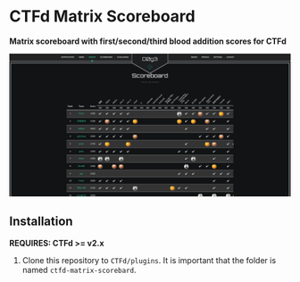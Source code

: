 # CTFd Matrix Scoreboard

**Matrix scoreboard with first/second/third blood addition scores for CTFd**

![matrix-scorebord](./screenshot.png)

## Installation

**REQUIRES: CTFd >= v2.x**

1. Clone this repository to `CTFd/plugins`. It is important that the folder is
named `ctfd-matrix-scorebard`.
